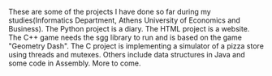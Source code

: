 These are some of the projects I have done so far during my studies(Informatics Department, Athens University of Economics and Business). 
The Python project is a diary.
The HTML project is a website. 
The C++ game needs the sgg library to run and is based on the game "Geometry Dash".
The C project is implementing a simulator of a pizza store using threads and mutexes.
Others include data structures in Java and some code in Assembly.
More to come.
